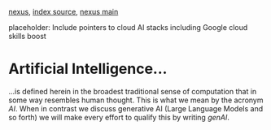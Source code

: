 [nexus](https://robfatland.github.io/nexus), [index source](https://github.com/robfatland/nexus/blob/gh-pages/index.md), 
[nexus main](https://github.com/robfatland/nexus/tree/main)


placeholder: Include pointers to cloud AI stacks including Google cloud skills boost


# Artificial Intelligence...


...is defined herein in the broadest traditional sense of computation that in some way resembles human thought.
This is what we mean by the acronym *AI*. When in contrast we discuss generative AI (Large Language Models 
and so forth) we will make every effort to qualify this by writing *genAI*.
